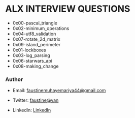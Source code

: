# ALX INTERVIEW QUESTIONS

- 0x00-pascal_triangle
- 0x02-minimum_operations
- 0x04-utf8_validation 
- 0x07-rotate_2d_matrix
- 0x09-island_perimeter
- 0x01-lockboxes
- 0x03-log_parsing
- 0x06-starwars_api
- 0x08-making_change

### Author
- Email: [faustinemuhayemariya44@gmail.com]()

- Twitter: [faustine@van](https://towardsdatascience.com/javascript-es6-iterables-and-iterators-de18b54f4d4)

- LinkedIn: [LinkedIn](https://www.w3schools.com/js/js_es6.asp)
